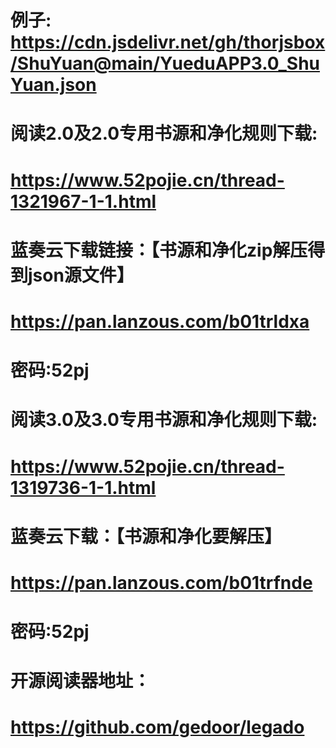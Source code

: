 # 例子: https://cdn.jsdelivr.net/gh/thorjsbox/ShuYuan@main/YueduAPP3.0_ShuYuan.json

# 阅读2.0及2.0专用书源和净化规则下载:
# https://www.52pojie.cn/thread-1321967-1-1.html
# 蓝奏云下载链接：【书源和净化zip解压得到json源文件】
# https://pan.lanzous.com/b01trldxa
# 密码:52pj
# 
# 阅读3.0及3.0专用书源和净化规则下载:
# https://www.52pojie.cn/thread-1319736-1-1.html
# 蓝奏云下载：【书源和净化要解压】
# https://pan.lanzous.com/b01trfnde
# 密码:52pj

# 开源阅读器地址：
# https://github.com/gedoor/legado
